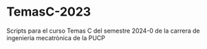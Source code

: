 # TemasC-2023
Scripts para el curso Temas C del semestre 2024-0 de la carrera de ingenieria mecatrònica de la PUCP 
